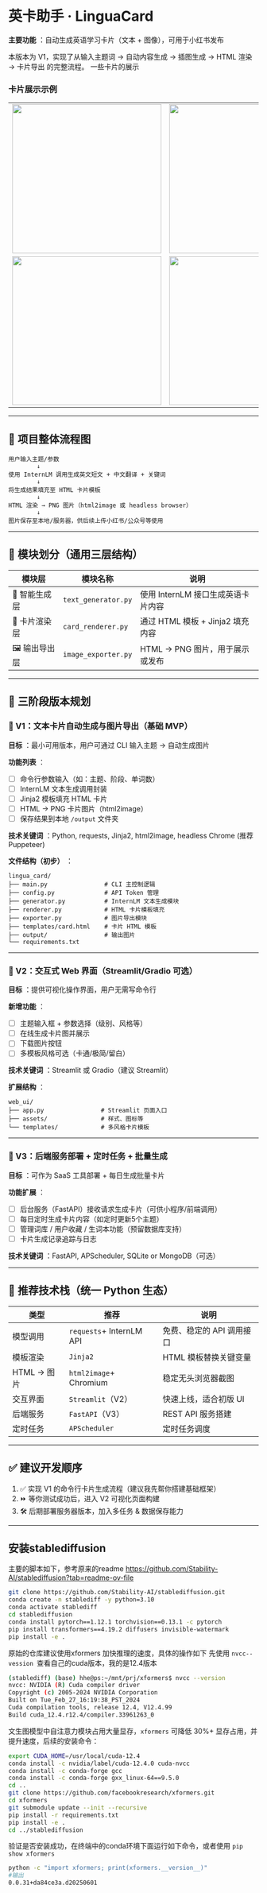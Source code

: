 # 英卡助手 · LinguaCard

**主要功能** ：自动生成英语学习卡片（文本 + 图像），可用于小红书发布


本版本为 V1，实现了从输入主题词 → 自动内容生成 → 插图生成 → HTML 渲染 → 卡片导出 的完整流程。
一些卡片的展示

<h3>卡片展示示例</h3>

<table>
  <tr>
    <td><img src="output/img/cars.png" width="300"/></td>
    <td><img src="output/img/salad_fruit.png" width="300"/></td>
  </tr>
  <tr>
    <td><img src="output/img/park.png" width="300"/></td>
    <td><img src="output/img/salad_veg.png" width="300"/></td>
  </tr>
</table>

---

## 🔁 项目整体流程图

```
用户输入主题/参数
        ↓
使用 InternLM 调用生成英文短文 + 中文翻译 + 关键词
        ↓
将生成结果填充至 HTML 卡片模板
        ↓
HTML 渲染 → PNG 图片（html2image 或 headless browser）
        ↓
图片保存至本地/服务器，供后续上传小红书/公众号等使用
```

---

## 🧱 模块划分（通用三层结构）

| 模块层          | 模块名称              | 说明                               |
| --------------- | --------------------- | ---------------------------------- |
| 🧠 智能生成层   | `text_generator.py` | 使用 InternLM 接口生成英语卡片内容 |
| 🎨 卡片渲染层   | `card_renderer.py`  | 通过 HTML 模板 + Jinja2 填充内容   |
| 🖼️ 输出导出层 | `image_exporter.py` | HTML → PNG 图片，用于展示或发布   |

---

## 🚧 三阶段版本规划

### 🚀 V1：文本卡片自动生成与图片导出（基础 MVP）

 **目标** ：最小可用版本，用户可通过 CLI 输入主题 → 自动生成图片

 **功能列表** ：

* [ ] 命令行参数输入（如：主题、阶段、单词数）
* [ ] InternLM 文本生成调用封装
* [ ] Jinja2 模板填充 HTML 卡片
* [ ] HTML → PNG 卡片图片（html2image）
* [ ] 保存结果到本地 `/output` 文件夹

 **技术关键词** ：Python, requests, Jinja2, html2image, headless Chrome (推荐 Puppeteer)

 **文件结构（初步）** ：

```
lingua_card/
├── main.py                # CLI 主控制逻辑
├── config.py              # API Token 管理
├── generator.py           # InternLM 文本生成模块
├── renderer.py            # HTML 卡片模板填充
├── exporter.py            # 图片导出模块
├── templates/card.html    # 卡片 HTML 模板
├── output/                # 输出图片
└── requirements.txt
```

---

### 🌈 V2：交互式 Web 界面（Streamlit/Gradio 可选）

 **目标** ：提供可视化操作界面，用户无需写命令行

 **新增功能** ：

* [ ] 主题输入框 + 参数选择（级别、风格等）
* [ ] 在线生成卡片图并展示
* [ ] 下载图片按钮
* [ ] 多模板风格可选（卡通/极简/留白）

 **技术关键词** ：Streamlit 或 Gradio（建议 Streamlit）

 **扩展结构** ：

```
web_ui/
├── app.py                # Streamlit 页面入口
├── assets/               # 样式、图标等
└── templates/            # 多风格卡片模板
```

---

### 🧠 V3：后端服务部署 + 定时任务 + 批量生成

 **目标** ：可作为 SaaS 工具部署 + 每日生成批量卡片

 **功能扩展** ：

* [ ] 后台服务（FastAPI）接收请求生成卡片（可供小程序/前端调用）
* [ ] 每日定时生成卡片内容（如定时更新5个主题）
* [ ] 管理词库 / 用户收藏 / 生词本功能（预留数据库支持）
* [ ] 卡片生成记录追踪与日志

 **技术关键词** ：FastAPI, APScheduler, SQLite or MongoDB（可选）

---

## 📌 推荐技术栈（统一 Python 生态）

| 类型         | 推荐                       | 说明                      |
| ------------ | -------------------------- | ------------------------- |
| 模型调用     | `requests`+ InternLM API | 免费、稳定的 API 调用接口 |
| 模板渲染     | `Jinja2`                 | HTML 模板替换关键变量     |
| HTML → 图片 | `html2image`+ Chromium   | 稳定无头浏览器截图        |
| 交互界面     | `Streamlit`（V2）        | 快速上线，适合初版 UI     |
| 后端服务     | `FastAPI`（V3）          | REST API 服务搭建         |
| 定时任务     | `APScheduler`            | 定时任务调度              |

---

## ✅ 建议开发顺序

1. ✅ 实现 V1 的命令行卡片生成流程（建议我先帮你搭建基础框架）
2. ⏩ 等你测试成功后，进入 V2 可视化页面构建
3. 🛠️ 后期部署服务器版本，加入多任务 & 数据保存能力

---

## 安装stablediffusion

主要的脚本如下，参考原来的readme https://github.com/Stability-AI/stablediffusion?tab=readme-ov-file

```bash
git clone https://github.com/Stability-AI/stablediffusion.git
conda create -n stablediff -y python=3.10
conda activate stablediff
cd stablediffusion
conda install pytorch==1.12.1 torchvision==0.13.1 -c pytorch
pip install transformers==4.19.2 diffusers invisible-watermark
pip install -e .
```

原始的仓库建议使用xformers 加快推理的速度，具体的操作如下
先使用 `nvcc--vession `查看自己的cuda版本，我的是12.4版本

```bash
(stablediff) (base) hhe@ps:~/mnt/prj/xformers$ nvcc --version
nvcc: NVIDIA (R) Cuda compiler driver
Copyright (c) 2005-2024 NVIDIA Corporation
Built on Tue_Feb_27_16:19:38_PST_2024
Cuda compilation tools, release 12.4, V12.4.99
Build cuda_12.4.r12.4/compiler.33961263_0
```

文生图模型中自注意力模块占用大量显存，`xformers` 可降低 30%+ 显存占用，并提升速度，后续的安装命令：

```bash
export CUDA_HOME=/usr/local/cuda-12.4
conda install -c nvidia/label/cuda-12.4.0 cuda-nvcc
conda install -c conda-forge gcc
conda install -c conda-forge gxx_linux-64==9.5.0
cd ..
git clone https://github.com/facebookresearch/xformers.git
cd xformers
git submodule update --init --recursive
pip install -r requirements.txt
pip install -e .
cd ../stablediffusion
```

验证是否安装成功，在终端中的conda环境下面运行如下命令，或者使用 `pip show xformers`

```bash
python -c "import xformers; print(xformers.__version__)"
#输出
0.0.31+da84ce3a.d20250601
```
